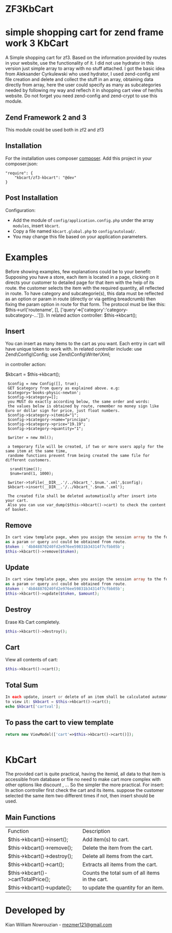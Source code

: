 # ZF3KbCart
simple shopping cart for zend frame work 3
KbCart
============================

A Simple shopping cart for zf3. Based on the information provided by routes in your website, use the functionality of it. I did not use hydrator in this version just simple array to array with no stuff attached.
I got the basic idea from Aleksander Cyrkulewski who used hydrator, I used zend-config xml file creation and delete and collect the stuff in an array,
obtaining data directly from array, here the user could specify as many as subcategories needed by following my way and reflech it in shopping cart view
of her/his website. 
Do not forget you need zend-config and zend-crypt to use this module. 

Zend Framework 2 and 3
------------
This module could be used both in zf2 and zf3

Installation
------------
For the installation uses composer [composer](http://getcomposer.org "composer - package manager").
Add this project in your composer.json:


    "require": {
        "kbcart/zf3-kbcart": "@dev"
    }
    

Post Installation
------------
Configuration:
- Add the module of `config/application.config.php` under the array `modules`, insert `kbcart`.
- Copy a file named `kbcart.global.php` to `config/autoload/`.
- You may change this file based on your application parameters.


Examples
=====================================

Before showing examples, few explanations could be to your benefit:
Supposing you have a store, each item is located in a page, clicking on it directs your customer to detailed page for that item with the help of its route.
the customer selects the item with the required quantity, all reflected in route.
To have category and subcategorie(s), this data must be reflected as an option or param in route (directly or via getting breadcrumb) then fixing
the param option in route for that form. The protocol must be like this: $this->url('routename', [], ['query'=>['category':'category-subcategory-...']]).
In related action controller: $this->kbcart();

Insert
------------
You can insert as many items to the cart as you want. Each entry in cart will have unique token to work with.
In related  controller include:
use Zend\Config\Config;
use Zend\Config\Writer\Xml;

in controller action:

 $kbcart = $this->kbcart();
	 
	
	 $config = new Config([], true);
	 GET $category from query as explained above. e.g:
	 $category='books-physic-newton';
	 $config->$category=[];
	 you MUST do exactly according below, the same order and words:
	 the values below is obtained by route, remember no money sign like Euro or dollar sign for price, just float numbers.
	 $config->$category->itemid="1";
	 $config->$category->name="principa";
	 $config->$category->price="19.19";
	 $config->$category->quantity="1";
	 
	 $writer = new Xml();
	 
	 a temporary file will be created, if two or more users apply for the same item at the same time,
	 randome functions prevent from being created the same file for different customers.
	 
	  srand(time());
	  $num=rand(1, 1000);
	 
	 $writer->toFile(__DIR__.'/../kbcart_'.$num.'.xml',$config);
	 $kbcart->insert(__DIR__.'/../kbcart_'.$num.'.xml');
	 
	 The created file shall be deleted automatically after insert into your cart.
	 Also you can use var_dump($this->kbcart()->cart) to check the content of basket.



Remove
------------
```php
In cart view template page, when you assign the session array to the form(s) route there, token will be assigned 
as a param or query and could be obtained from route.
$token : '4b848870240fd2e976ee59831b34314f7cfbb05b';
$this->kbcart()->remove($token);
```

Update
------------
```php
In cart view template page, when you assign the session array to the form(s) route there, token will be assigned 
as a param or query and could be obtained from route.
$token : '4b848870240fd2e976ee59831b34314f7cfbb05b';
$this->kbcart()->update($token, $amount);
```

Destroy
------------
Erase Kb Cart completely.
```php
$this->kbcart()->destroy();
```

Cart
------------
View all contents of cart:
```php
$this->kbcart()->cart();
```

Total Sum
------------
```php
In each update, insert or delete of an item shall be calculated automatically,
to view it: $kbcart = $this->kbcart()->cart();
echo $kbcart['cartval'];
```


To pass the cart to view template
------------
```php
return new ViewModel(['cart'=>$this->kbcart()->cart()]);
    
```

KbCart
=====================================

The provided cart is quite practical, having the itemid, all data to that item is accessible from database or file
no need to make cart more complex with other options like discount , ...
So the simpler the more practical.
For insert:
In action controller first check the cart and its items. suppose the customer selected the same item two different times
if not, then insert should be used.



Main Functions
------------
<table>
    <tr>
    <td>Function</td>
    <td>Description</td></tr>
    <tr><td>$this->kbcart()->insert();</td><td>Add item(s) to cart.</td></tr>
    <tr><td>$this->kbcart()->remove();</td><td>Delete the item from the cart.</td></tr>
    <tr><td>$this->kbcart()->destroy();</td><td>Delete all items from the cart.</td></tr>
    <tr><td>$this->kbcart()->cart();</td><td>Extracts all items from the cart.</td></tr>
    <tr><td>$this->kbcart()->cartTotalPrice();</td><td>Counts the total sum of all items in the cart.</td></tr>
    <tr><td>$this->kbcart()->update();</td><td>to update the quantity for an item.</td></tr>
</table>

Developed by
=====================================

Kian William Nowrouzian - mezmer121@gmail.com
